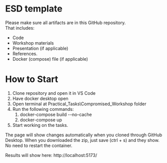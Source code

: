 # ESD template

Please make sure all artifacts are in this GitHub repository.  
That includes:

- Code
- Workshop materials
- Presentation (if applicable)
- References.
- Docker (compose) file (if applicable)


# How to Start

1. Clone repository and open it in VS Code
2. Have docker desktop open
3. Open terminal at Practical_Tasks\Compromised_Workshop folder
4. Run the following commands:
   1. docker-compose build --no-cache
   2. docker-compose up
5. Start working on the tasks.

The page will show changes automatically when you cloned through GitHub Desktop. When you downloaded the zip, just save (ctrl + s) and they show.
No need to restart the container.

Results will show here:
http://localhost:5173/
